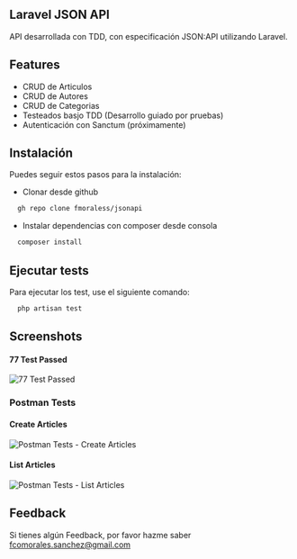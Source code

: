 
## Laravel JSON API

API desarrollada con TDD, con especificación JSON:API utilizando Laravel.


## Features

- CRUD de Articulos
- CRUD de Autores
- CRUD de Categorias
- Testeados basjo TDD (Desarrollo guiado por pruebas)
- Autenticación con Sanctum (próximamente)


## Instalación

Puedes seguir estos pasos para la instalación:

* Clonar desde github
```bash
  gh repo clone fmoraless/jsonapi
```

* Instalar dependencias con composer desde consola
```bash
  composer install
```

## Ejecutar tests

Para ejecutar los test, use el siguiente comando:

```bash
  php artisan test
```


## Screenshots

#### 77 Test Passed
![77 Test Passed](https://drive.google.com/uc?export=view&id=1srU_xOxeQyWGiwot3QQmclqIBoAgsFUZ)
### Postman Tests
#### Create Articles
![Postman Tests - Create Articles](https://drive.google.com/uc?export=view&id=1L8wDBD18EK_nKD5VfncXK3nzAcczQzuL)
#### List Articles
![Postman Tests - List Articles](https://drive.google.com/uc?export=view&id=1kZmqubt-Dny0q6S7OCUlecSYuu5jF3Id)



    

## Feedback

Si tienes algún Feedback, por favor hazme saber fcomorales.sanchez@gmail.com


